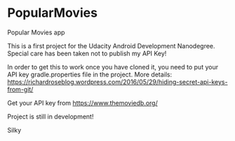 # PopularMovies
Popular Movies app

This is a first project for the Udacity Android Development Nanodegree. Special care has been taken not to publish my API Key!

In order to get this to work once you have cloned it, you need to put your API key gradle.properties file in the project. More details: https://richardroseblog.wordpress.com/2016/05/29/hiding-secret-api-keys-from-git/

Get your API key from https://www.themoviedb.org/

Project is still in development!

Silky
